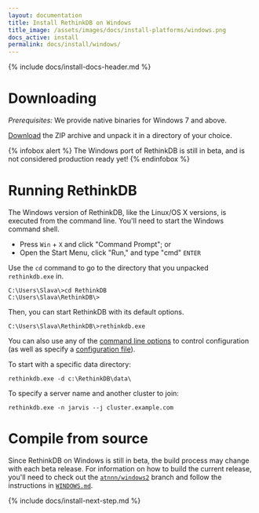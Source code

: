 ```yaml
---
layout: documentation
title: Install RethinkDB on Windows
title_image: /assets/images/docs/install-platforms/windows.png
docs_active: install
permalink: docs/install/windows/
---
```

{% include docs/install-docs-header.md %}

# Downloading #

_Prerequisites:_ We provide native binaries for Windows 7 and above.

[Download](https://download.rethinkdb.com/windows/rethinkdb-dev-preview-0.zip) the ZIP archive and unpack it in a directory of your choice.

{% infobox alert %}
The Windows port of RethinkDB is still in beta, and is not considered production ready yet!
{% endinfobox %}


# Running RethinkDB #

The Windows version of RethinkDB, like the Linux/OS X versions, is executed from the command line. You'll need to start the Windows command shell.

* Press `Win` + `X` and click "Command Prompt"; or
* Open the Start Menu, click "Run," and type "cmd" `ENTER`

Use the `cd` command to go to the directory that you unpacked `rethinkdb.exe` in.

    C:\Users\Slava\>cd RethinkDB
    C:\Users\Slava\RethinkDB\>

Then, you can start RethinkDB with its default options.

    C:\Users\Slava\RethinkDB\>rethinkdb.exe

You can also use any of the [command line options][cl] to control configuration (as well as specify a [configuration file][cf]).

[cl]: /docs/cli-options/
[cf]: /docs/config-file/

To start with a specific data directory:

    rethinkdb.exe -d c:\RethinkDB\data\

To specify a server name and another cluster to join:

    rethinkdb.exe -n jarvis --j cluster.example.com

# Compile from source #

Since RethinkDB on Windows is still in beta, the build process may change with each beta release. For information on how to build the current release, you'll need to check out the [`atnnn/windows2`][aw] branch and follow the instructions in [`WINDOWS.md`][readme].

[aw]: https://github.com/rethinkdb/rethinkdb/tree/atnnn/windows2
[readme]: https://github.com/rethinkdb/rethinkdb/blob/atnnn/windows2/WINDOWS.md

{% include docs/install-next-step.md %}
